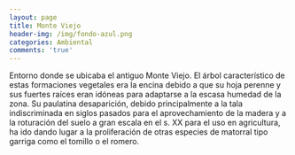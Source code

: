 ```yaml
---
layout: page
title: Monte Viejo
header-img: /img/fondo-azul.png
categories: Ambiental
comments: 'true'
---
```



Entorno donde se ubicaba el antiguo Monte Viejo. El árbol característico de estas formaciones vegetales era la encina debido a que su hoja perenne y sus fuertes raíces eran idóneas para adaptarse a la escasa humedad de la zona. Su paulatina desaparición, debido principalmente a la tala indiscriminada en siglos pasados para el aprovechamiento de la madera y a la roturación del suelo a gran escala en el s. XX para el uso en agricultura, ha ido dando lugar a la proliferación de otras especies de matorral tipo garriga como el tomillo o el romero.

<div class="photos">
</div>
